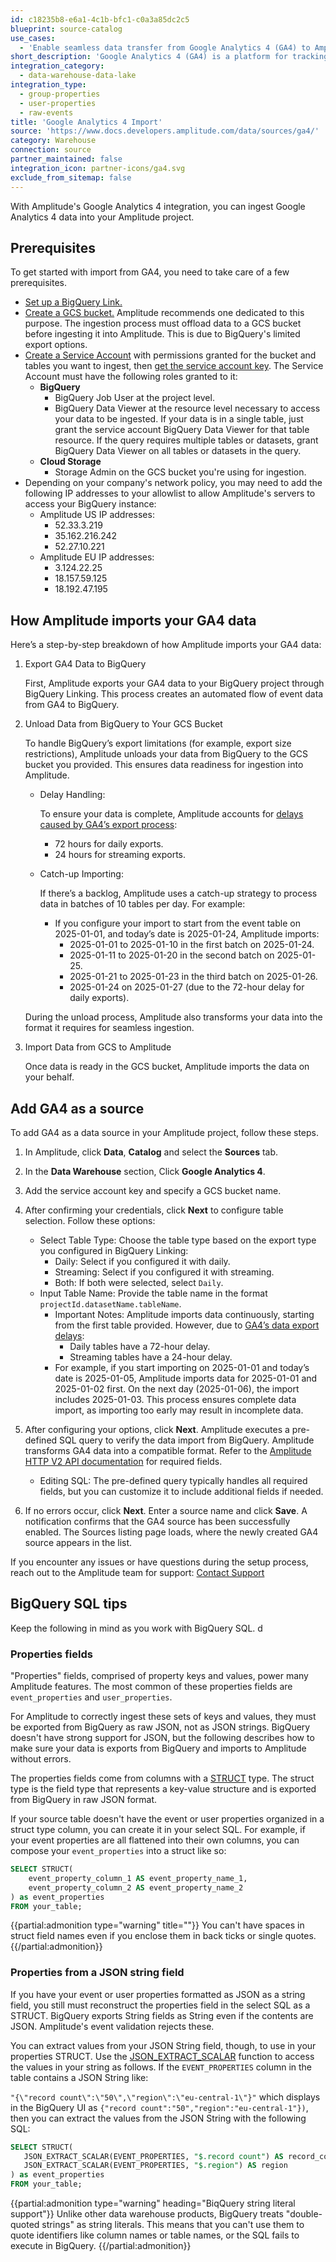 ```yaml
---
id: c18235b8-e6a1-4c1b-bfc1-c0a3a85dc2c5
blueprint: source-catalog
use_cases:
  - 'Enable seamless data transfer from Google Analytics 4 (GA4) to Amplitude by leveraging GA4’s BigQuery link, utilizing advanced analytics to enhance event tracking and user behavior insights in Amplitude.'
short_description: 'Google Analytics 4 (GA4) is a platform for tracking user behavior across websites and apps with event-based data and advanced insights.'
integration_category:
  - data-warehouse-data-lake
integration_type:
  - group-properties
  - user-properties
  - raw-events
title: 'Google Analytics 4 Import'
source: 'https://www.docs.developers.amplitude.com/data/sources/ga4/'
category: Warehouse
connection: source
partner_maintained: false
integration_icon: partner-icons/ga4.svg
exclude_from_sitemap: false
---
```

With Amplitude's Google Analytics 4 integration, you can ingest Google Analytics 4 data into your Amplitude project.

## Prerequisites

To get started with import from GA4, you need to take care of a few prerequisites.

* [Set up a BigQuery Link.](https://support.google.com/analytics/answer/9823238?hl=en)
* [Create a GCS bucket.](https://cloud.google.com/storage/docs/creating-buckets) Amplitude recommends one dedicated to this purpose. The ingestion process must offload data to a GCS bucket before ingesting it into Amplitude. This is due to BigQuery's limited export options.
* [Create a Service Account](https://cloud.google.com/iam/docs/service-accounts-create#console) with permissions granted for the bucket and tables you want to ingest, then [get the service account key](https://cloud.google.com/iam/docs/keys-create-delete). The Service Account must have the following roles granted to it:
  * **BigQuery**
    * BigQuery Job User at the project level.
    * BigQuery Data Viewer at the resource level necessary to access your data to be ingested. If your data is in a single table, just grant the service account BigQuery Data Viewer for that table resource. If the query requires multiple tables or datasets, grant BigQuery Data Viewer on all tables or datasets in the query.
  * **Cloud Storage**
    * Storage Admin on the GCS bucket you're using for ingestion.
* Depending on your company's network policy, you may need to add the following IP addresses to your allowlist to allow Amplitude's servers to access your BigQuery instance:
  * Amplitude US IP addresses:
    * 52.33.3.219
    * 35.162.216.242
    * 52.27.10.221
  * Amplitude EU IP addresses:
    * 3.124.22.25
    * 18.157.59.125
    * 18.192.47.195

## How Amplitude imports your GA4 data

Here’s a step-by-step breakdown of how Amplitude imports your GA4 data:

1. Export GA4 Data to BigQuery

    First, Amplitude exports your GA4 data to your BigQuery project through BigQuery Linking. This process creates an automated flow of event data from GA4 to BigQuery.

2. Unload Data from BigQuery to Your GCS Bucket

    To handle BigQuery’s export limitations (for example, export size restrictions), Amplitude unloads your data from BigQuery to the GCS bucket you provided. This ensures data readiness for ingestion into Amplitude.

    * Delay Handling:

      To ensure your data is complete, Amplitude accounts for [delays caused by GA4’s export process](https://support.google.com/analytics/answer/9358801?hl=en):
      * 72 hours for daily exports.
      * 24 hours for streaming exports.

    * Catch-up Importing:

        If there’s a backlog, Amplitude uses a catch-up strategy to process data in batches of 10 tables per day. For example:

        * If you configure your import to start from the event table on 2025-01-01, and today’s date is 2025-01-24, Amplitude imports:
          * 2025-01-01 to 2025-01-10 in the first batch on 2025-01-24.
          * 2025-01-11 to 2025-01-20 in the second batch on 2025-01-25.
          * 2025-01-21 to 2025-01-23 in the third batch on 2025-01-26.
          * 2025-01-24 on 2025-01-27 (due to the 72-hour delay for daily exports).

    During the unload process, Amplitude also transforms your data into the format it requires for seamless ingestion.

3. Import Data from GCS to Amplitude

    Once data is ready in the GCS bucket, Amplitude imports the data on your behalf.

## Add GA4 as a source

To add GA4 as a data source in your Amplitude project, follow these steps.

1. In Amplitude, click **Data**, **Catalog** and select the **Sources** tab.

2. In the **Data Warehouse** section, Click **Google Analytics 4**.

3. Add the service account key and specify a GCS bucket name.

4. After confirming your credentials, click **Next** to configure table selection. Follow these options:
    * Select Table Type: Choose the table type based on the export type you configured in BigQuery Linking:
      * Daily: Select if you configured it with daily.
      * Streaming: Select if you configured it with streaming.
      * Both: If both were selected, select `Daily`.
    * Input Table Name: Provide the table name in the format `projectId.datasetName.tableName`.
      * Important Notes: Amplitude imports data continuously, starting from the first table provided. However, due to [GA4’s data export delays](https://support.google.com/analytics/answer/9358801?hl=en):
        * Daily tables have a 72-hour delay.
        * Streaming tables have a 24-hour delay.
      * For example, if you start importing on 2025-01-01 and today’s date is 2025-01-05, Amplitude  imports data for 2025-01-01 and 2025-01-02 first. On the next day (2025-01-06), the import includes 2025-01-03. This process ensures complete data import, as importing too early may result in incomplete data.
  
5. After configuring your options, click **Next**. Amplitude executes a pre-defined SQL query to verify the data import from BigQuery. Amplitude transforms GA4 data into a compatible format. Refer to the [Amplitude HTTP V2 API documentation](/docs/apis/analytics/http-v2#event-array-keys) for required fields.

    * Editing SQL:  The pre-defined query typically handles all required fields, but you can customize it to include additional fields if needed.

6. If no errors occur, click **Next**. Enter a source name and click **Save**. A notification confirms that the GA4 source has been successfully enabled. The Sources listing page loads, where the newly created GA4 source appears in the list.

If you encounter any issues or have questions during the setup process, reach out to the Amplitude team for support: [Contact Support](https://gethelp.amplitude.com/hc/en-us/requests/new)

## BigQuery SQL tips

Keep the following in mind as you work with BigQuery SQL. d

### Properties fields

"Properties" fields, comprised of property keys and values, power many Amplitude features. The most common of these properties fields are `event_properties` and `user_properties`.

For Amplitude to correctly ingest these sets of keys and values, they must be exported from BigQuery as raw JSON, not as JSON strings. BigQuery doesn't have strong support for JSON, but the following describes how to make sure your data is exports from BigQuery and imports to Amplitude without errors.

The properties fields come from columns with a [STRUCT](https://cloud.google.com/bigquery/docs/reference/standard-sql/data-types#struct_type) type. The struct type is the field type that represents a key-value structure and is exported from BigQuery in raw JSON format.

If your source table doesn't have the event or user properties organized in a struct type column, you can create it in your select SQL. For example, if your event properties are all flattened into their own columns, you can compose your `event_properties` into a struct like so:

```sql
SELECT STRUCT(
    event_property_column_1 AS event_property_name_1,
    event_property_column_2 AS event_property_name_2
) as event_properties
FROM your_table;
```

{{partial:admonition type="warning" title=""}}
You can't have spaces in struct field names even if you enclose them in back ticks or single quotes.
{{/partial:admonition}}

### Properties from a JSON string field

If you have your event or user properties formatted as JSON as a string field, you still must reconstruct the properties field in the select SQL as a STRUCT. BigQuery exports String fields as String even if the contents are JSON. Amplitude's event validation rejects these.

You can extract values from your JSON String field, though, to use in your properties STRUCT. Use the [JSON_EXTRACT_SCALAR](https://cloud.google.com/bigquery/docs/reference/standard-sql/json_functions#json_extract_scalar) function to access the values in your string as follows. If the `EVENT_PROPERTIES` column in the table contains a JSON String like:

`"{\"record count\":\"50\",\"region\":\"eu-central-1\"}"` which displays in the BigQuery UI as `{"record count":"50","region":"eu-central-1"})`, then you can extract the values from the JSON String with the following SQL:

```sql
SELECT STRUCT(
   JSON_EXTRACT_SCALAR(EVENT_PROPERTIES, "$.record count") AS record_count,
   JSON_EXTRACT_SCALAR(EVENT_PROPERTIES, "$.region") AS region
) as event_properties
FROM your_table;
```

{{partial:admonition type="warning" heading="BiqQuery string literal support"}}
Unlike other data warehouse products, BigQuery treats "double-quoted strings" as string literals. This means that you can't use them to quote identifiers like column names or table names, or the SQL fails to execute in BigQuery.
{{/partial:admonition}}

